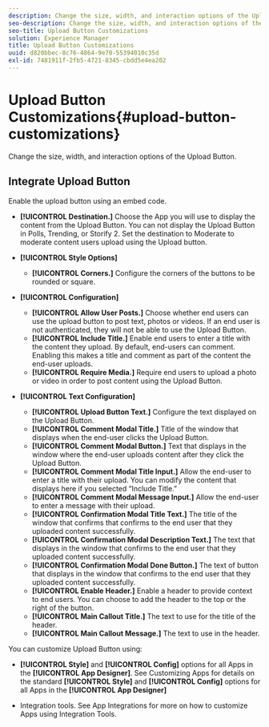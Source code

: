 ```yaml
---
description: Change the size, width, and interaction options of the Upload Button.
seo-description: Change the size, width, and interaction options of the Upload Button.
seo-title: Upload Button Customizations
solution: Experience Manager
title: Upload Button Customizations
uuid: d820bbec-8c76-4864-9e70-55394010c35d
exl-id: 7481911f-2fb5-4721-8345-cbdd5e4ea202
---
```

# Upload Button Customizations{#upload-button-customizations}

Change the size, width, and interaction options of the Upload Button.

## Integrate Upload Button

Enable the upload button using an embed code.

* **[!UICONTROL Destination.]** Choose the App you will use to display the content from the Upload Button. You can not display the Upload Button in Polls, Trending, or Storify 2. Set the destination to Moderate to moderate content users upload using the Upload button.
* **[!UICONTROL Style Options]**

    * **[!UICONTROL Corners.]** Configure the corners of the buttons to be rounded or square.

* **[!UICONTROL Configuration]**

    * **[!UICONTROL Allow User Posts.]** Choose whether end users can use the upload button to post text, photos or videos. If an end user is not authenticated, they will not be able to use the Upload Button.
    * **[!UICONTROL Include Title.]** Enable end users to enter a title with the content they upload. By default, end-users can comment. Enabling this makes a title and comment as part of the content the end-user uploads.
    * **[!UICONTROL Require Media.]** Require end users to upload a photo or video in order to post content using the Upload Button.

* **[!UICONTROL Text Configuration]**

    * **[!UICONTROL Upload Button Text.]** Configure the text displayed on the Upload Button.
    * **[!UICONTROL Comment Modal Title.]** Title of the window that displays when the end-user clicks the Upload Button.
    * **[!UICONTROL Comment Modal Button.]** Text that displays in the window where the end-user uploads content after they click the Upload Button.
    * **[!UICONTROL Comment Modal Title Input.]** Allow the end-user to enter a title with their upload. You can modify the content that displays here if you selected “Include Title.”
    * **[!UICONTROL Comment Modal Message Input.]** Allow the end-user to enter a message with their upload.
    * **[!UICONTROL Confirmation Modal Title Text.]** The title of the window that confirms that confirms to the end user that they uploaded content successfully.
    * **[!UICONTROL Confirmation Modal Description Text.]** The text that displays in the window that confirms to the end user that they uploaded content successfully.
    * **[!UICONTROL Confirmation Modal Done Button.]** The text of button that displays in the window that confirms to the end user that they uploaded content successfully.
    * **[!UICONTROL Enable Header.]** Enable a header to provide context to end users. You can choose to add the header to the top or the right of the button. 
    * **[!UICONTROL Main Callout Title.]** The text to use for the title of the header.
    * **[!UICONTROL Main Callout Message.]** The text to use in the header.

You can customize Upload Button using:

* **[!UICONTROL Style]** and **[!UICONTROL Config]** options for all Apps in the **[!UICONTROL App Designer]**. See Customizing Apps for details on the standard **[!UICONTROL Style]** and **[!UICONTROL Config]** options for all Apps in the **[!UICONTROL App Designer]**

* Integration tools. See App Integrations for more on how to customize Apps using Integration Tools.
